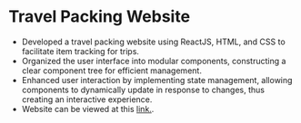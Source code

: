 # Travel Packing Website


+ Developed a travel packing website using ReactJS, HTML, and CSS to facilitate item tracking for trips.
+ Organized the user interface into modular components, constructing a clear component tree for efficient management.
+ Enhanced user interaction by implementing state management, allowing components to dynamically update in response to changes, thus creating an interactive experience.
+ Website can be viewed at this [link.](https://sampath-vinayakh.github.io/React-Travel-Packing-Website/).
